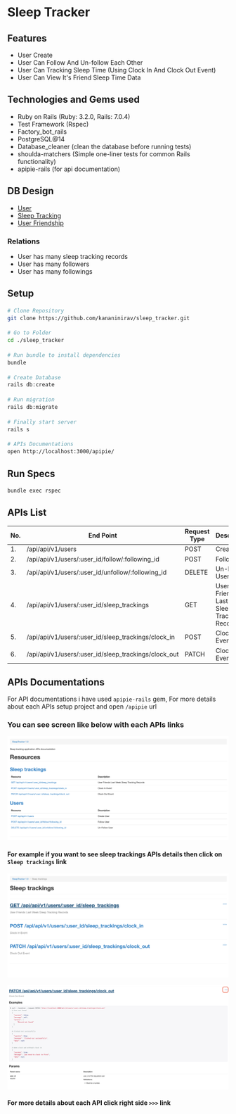 # Sleep Tracker

## Features

- User Create
- User Can Follow And Un-follow Each Other
- User Can Tracking Sleep Time (Using Clock In And Clock Out Event)
- User Can View It's Friend Sleep Time Data

## Technologies and Gems used

- Ruby on Rails (Ruby: 3.2.0, Rails: 7.0.4)
- Test Framework (Rspec)
- Factory_bot_rails
- PostgreSQL@14
- Database_cleaner (clean the database before running tests)
- shoulda-matchers (Simple one-liner tests for common Rails functionality)
- apipie-rails (for api documentation)

## DB Design

- [User](/db_design.md#user)
- [Sleep Tracking](/db_design.md#sleep-tracking)
- [User Friendship](/db_design.md#user-friendship)

### Relations
  
- User has many sleep tracking records
- User has many followers
- User has many followings

## Setup

```sh
# Clone Repository
git clone https://github.com/kananinirav/sleep_tracker.git

# Go to Folder
cd ./sleep_tracker

# Run bundle to install dependencies
bundle

# Create Database
rails db:create

# Run migration
rails db:migrate

# Finally start server
rails s

# APIs Documentations
open http://localhost:3000/apipie/

```

## Run Specs

```sh
bundle exec rspec
```

## APIs List

| No. | End Point                                            | Request Type | Description                                   |
| --- | ---------------------------------------------------- | ------------ | --------------------------------------------- |
| 1.  | /api/api/v1/users                                    | POST         | Create User                                   |
| 2.  | /api/api/v1/users/:user_id/follow/:following_id      | POST         | Follow User                                   |
| 3.  | /api/api/v1/users/:user_id/unfollow/:following_id    | DELETE       | Un-Follow User                                |
| 4.  | /api/api/v1/users/:user_id/sleep_trackings           | GET          | User Friends Last Week Sleep Tracking Records |
| 5.  | /api/api/v1/users/:user_id/sleep_trackings/clock_in  | POST         | Clock In Event                                |
| 6.  | /api/api/v1/users/:user_id/sleep_trackings/clock_out | PATCH        | Clock Out Event                               |

## APIs Documentations

For API documentations i have used `apipie-rails` gem, For more details about each APIs setup project and open `/apipie` url

### You can see screen like below with each APIs links

![List Screen](./images/list_screen.png)

#### For example if you want to see sleep trackings APIs details then click on `Sleep trackings` link

![Sleep trackings](./images/sleep_tracking.png)

![Sleep tracking Info](./images/sleep_tracking_info.png)

#### For more details about each API click right side `>>>` link
